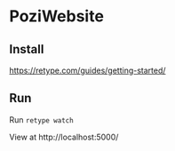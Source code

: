 # PoziWebsite

## Install

https://retype.com/guides/getting-started/

## Run

Run `retype watch`

View at http://localhost:5000/
